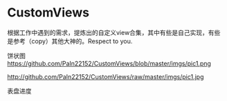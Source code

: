 # CustomViews
根据工作中遇到的需求，提炼出的自定义view合集，其中有些是自己实现，有些是参考（copy）其他大神的。Respect to you.


饼状图
https://github.com/PaIn22152/CustomViews/blob/master/imgs/pic1.png

http://github.com/PaIn22152/CustomViews/raw/master/imgs/pic1.jpg

表盘进度



